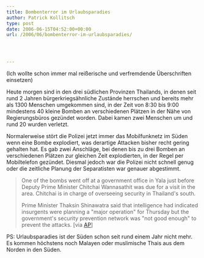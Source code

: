 ```yaml
---
title: Bombenterror im Urlaubsparadies
author: Patrick Kollitsch
type: post
date: 2006-06-15T04:52:00+00:00
url: /2006/06/bombenterror-im-urlaubsparadies/




---
```

(Ich wollte schon immer mal reißerische und verfremdende Überschriften einsetzen)

Heute morgen sind in den drei südlichen Provinzen Thailands, in denen seit rund 2 Jahren bürgerkriegsähnliche Zustände herrschen und bereits mehr als 1300 Menschen umgekommen sind, in der Zeit von 8:30 bis 9:00 mindestens 40 kleine Bomben an verschiedenen Plätzen in der Nähe von Regierungsbüros gezündet worden. Dabei kamen zwei Menschen um und rund 20 wurden verletzt. 

Normalerweise stört die Polizei jetzt immer das Mobilfunknetz im Süden wenn eine Bombe explodiert, was derartige Attacken bisher recht gering gehalten hat. Es gab zwei Anschläge, bei denen bis zu drei Bomben an verschiedenen Plätzen zur gleichen Zeit explodierten, in der Regel per Mobiltelefon gezündet. Diesmal jedoch war die Polizei nicht schnell genug oder die zeitliche Planung der Separatisten war genauer abgestimmt.

> One of the bombs went off at a government office in Yala just before Deputy Prime Minister Chitchai Wannasathit was due for a visit in the area. Chitchai is in charge of overseeing security in Thailand's south.
> 
> Prime Minister Thaksin Shinawatra said that intelligence had indicated insurgents were planning a "major operation" for Thursday but the government's security prevention network was "not good enough" to prevent the attacks. [via [AP][1]]

PS: Urlaubsparadies ist der Süden schon seit rund einem Jahr nicht mehr. Es kommen höchstens noch Malayen oder muslimische Thais aus dem Norden in den Süden.

 [1]: http://news.yahoo.com/s/ap/20060615/ap_on_re_as/thailand_southern_violence_1
